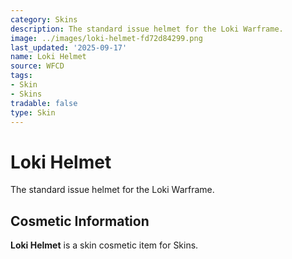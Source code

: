 ```yaml
---
category: Skins
description: The standard issue helmet for the Loki Warframe.
image: ../images/loki-helmet-fd72d84299.png
last_updated: '2025-09-17'
name: Loki Helmet
source: WFCD
tags:
- Skin
- Skins
tradable: false
type: Skin
---
```


# Loki Helmet

The standard issue helmet for the Loki Warframe.

## Cosmetic Information

**Loki Helmet** is a skin cosmetic item for Skins.

